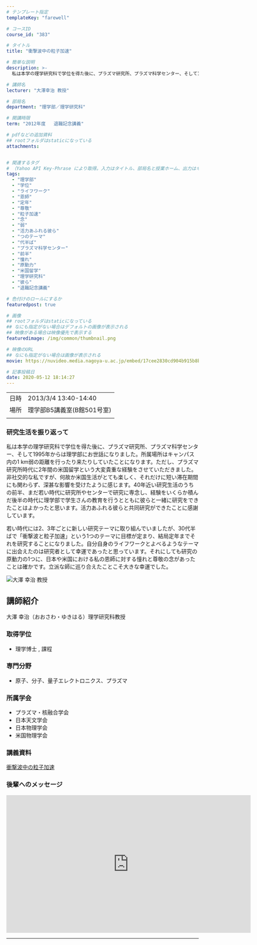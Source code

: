 ```yaml
---
# テンプレート指定
templateKey: "farewell"

# コースID
course_id: "383"

# タイトル
title: "衝撃波中の粒子加速"

# 簡単な説明
description: >-
  私は本学の理学研究科で学位を得た後に、プラズマ研究所、プラズマ科学センター、そして1995年からは理学部にお世話になりました。所属場所はキャンパス内の1 km弱の距離を行ったり来たりしていたことになります。ただし、プラズマ研究所時代に2年間の米国留学という大変貴重な経験をさせていただきました。非社交的な私ですが、何故か米国生活がとても楽しく、それだけに短い滞在期間にも関わらず、深甚な影響を受け ....

# 講師名
lecturer: "大澤幸治 教授"

# 部局名
department: "理学部／理学研究科"

# 開講時限
term: "2012年度	退職記念講義"

# pdfなどの追加資料
## rootフォルダはstaticになっている
attachments:


# 関連するタグ
# （Yahoo API Key-Phrase により取得。入力はタイトル、部局名と授業ホーム、出力はキーフレーズ（tags））
tags:
  - "理学部"
  - "学位"
  - "ライフワーク"
  - "恩師"
  - "定年"
  - "尊敬"
  - "粒子加速"
  - "念"
  - "弱"
  - "活力あふれる彼ら"
  - "つのテーマ"
  - "代半ば"
  - "プラズマ科学センター"
  - "前半"
  - "憧れ"
  - "原動力"
  - "米国留学"
  - "理学研究科"
  - "彼ら"
  - "退職記念講義"

# 色付けのロールにするか
featuredpost: true

# 画像
## rootフォルダはstaticになっている
## なにも指定がない場合はデフォルトの画像が表示される
## 映像がある場合は映像優先で表示する
featuredimage: /img/common/thumbnail.png

# 映像のURL
## なにも指定がない場合は画像が表示される
movie: https://nuvideo.media.nagoya-u.ac.jp/embed/17cee2830cd904b915b8b164a49f99544f6df7c2

# 記事投稿日
date: 2020-05-12 18:14:27
---
```


|   |   |
|---|---|
| 日時 | 2013/3/4  13:40-14:40 |
| 場所 | 理学部B5講義室(B館501号室) |
|   |   |


### 研究生活を振り返って

私は本学の理学研究科で学位を得た後に、プラズマ研究所、プラズマ科学センター、そして1995年からは理学部にお世話になりました。所属場所はキャンパス内の1 km弱の距離を行ったり来たりしていたことになります。ただし、プラズマ研究所時代に2年間の米国留学という大変貴重な経験をさせていただきました。非社交的な私ですが、何故か米国生活がとても楽しく、それだけに短い滞在期間にも関わらず、深甚な影響を受けたように感じます。40年近い研究生活のうちの前半、まだ若い時代に研究所やセンターで研究に専念し、経験をいくらか積んだ後半の時代に理学部で学生さんの教育を行うとともに彼らと一緒に研究をできたことはよかったと思います。活力あふれる彼らと共同研究ができたことに感謝しています。 

若い時代には2、3年ごとに新しい研究テーマに取り組んでいましたが、30代半ばで「衝撃波と粒子加速」という1つのテーマに目標が定まり、結局定年までそれを研究することになりました。自分自身のライフワークとよべるようなテーマに出会えたのは研究者として幸運であったと思っています。それにしても研究の原動力の1つに、日本や米国における私の恩師に対する憧れと尊敬の念があったことは確かです。立派な師に巡り合えたことこそ大きな幸運でした。


![大澤 幸治 教授](https://ocw.nagoya-u.jp/files/383/s_H24ohsawa_facephoto.jpg)  

## 講師紹介

大澤 幸治（おおさわ・ゆきはる）理学研究科教授 

### 取得学位

  * 理学博士 , 課程

### 専門分野

  * 原子、分子、量子エレクトロニクス、プラズマ

### 所属学会

  * プラズマ・核融合学会
  * 日本天文学会
  * 日本物理学会
  * 米国物理学会


### 講義資料

[衝撃波中の粒子加速](https://ocw.nagoya-u.jp/files/383/H24ohsawa_saisyuukougi.pdf) 







### 後輩へのメッセージ

<iframe src="https://nuvideo.media.nagoya-u.ac.jp/embed/17cee2830cd904b915b8b164a49f99544f6df7c2" width="640" height="360" frameborder="0" allowfullscreen></iframe>


-----